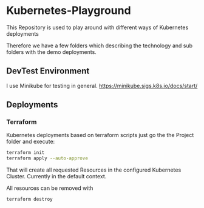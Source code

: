 # Kubernetes-Playground

This Repository is used to play around with different ways of Kubernetes deployments

Therefore we have a few folders which describing the technology and sub folders with the demo deployments.

## DevTest Environment
I use Minikube for testing in general.
https://minikube.sigs.k8s.io/docs/start/

## Deployments
### Terraform

Kubernetes deployments based on terraform scripts
just go the the Project folder and execute:

```bash
terraform init
terraform apply --auto-approve
```

That will create all requested Resources in the configured Kubernetes Cluster.
Currently in the default context.

All resources can be removed with 
```bash
terraform destroy
```

